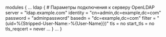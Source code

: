 modules {
    ...
    ldap {
        # Параметры подключения к серверу OpenLDAP
        server = "ldap.example.com"
        identity = "cn=admin,dc=example,dc=com"
        password = "adminpassword"
        basedn = "dc=example,dc=com"
        filter = "(uid=%{Stripped-User-Name:-%{User-Name}})"
        tls = no
        start_tls = no
        tls_reqcert = never
        ...
    }
    ...
}
